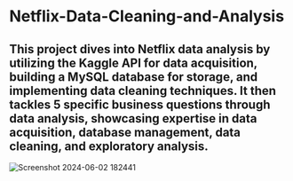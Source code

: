 # Netflix-Data-Cleaning-and-Analysis

## This project dives into Netflix data analysis by utilizing the Kaggle API for data acquisition, building a MySQL database for storage, and implementing data cleaning techniques. It then tackles 5 specific business questions through data analysis, showcasing expertise in data acquisition, database management, data cleaning, and exploratory analysis.
![Screenshot 2024-06-02 182441](https://github.com/PRANAV7389/Netflix-Data-Cleaning-and-Analysis/assets/110465335/900cfabc-3836-48aa-91eb-5a8426e1f8b3)

